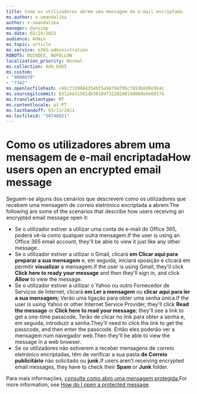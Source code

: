 ```yaml
---
title: Como os utilizadores abrem uma mensagem de e-mail encriptada
ms.author: v-smandalika
author: v-smandalika
manager: dansimp
ms.date: 02/24/2021
audience: Admin
ms.topic: article
ms.service: o365-administration
ROBOTS: NOINDEX, NOFOLLOW
localization_priority: Normal
ms.collection: Adm_O365
ms.custom:
- "9000078"
- "7342"
ms.openlocfilehash: c48c71b9084354bf5a56794795c7653b8d8e5b4c
ms.sourcegitcommit: 6312ee31561db36104f32282d019d069ede69174
ms.translationtype: MT
ms.contentlocale: pt-PT
ms.lasthandoff: 03/11/2021
ms.locfileid: "50748921"
---
```

# <a name="how-users-open-an-encrypted-email-message"></a><span data-ttu-id="f594c-102">Como os utilizadores abrem uma mensagem de e-mail encriptada</span><span class="sxs-lookup"><span data-stu-id="f594c-102">How users open an encrypted email message</span></span>

<span data-ttu-id="f594c-103">Seguem-se alguns dos cenários que descrevem como os utilizadores que recebem uma mensagem de correio eletrónico encriptada a abrem:</span><span class="sxs-lookup"><span data-stu-id="f594c-103">The following are some of the scenarios that describe how users receiving an encrypted email message open it:</span></span>

- <span data-ttu-id="f594c-104">Se o utilizador estiver a utilizar uma conta de e-mail do Office 365, poderá vê-la como qualquer outra mensagem.</span><span class="sxs-lookup"><span data-stu-id="f594c-104">If the user is using an Office 365 email account, they'll be able to view it just like any other message.</span></span>
- <span data-ttu-id="f594c-105">Se o utilizador estiver a utilizar o Gmail, clicará **em Clicar aqui para preparar a sua mensagem** e, em seguida, iniciará sposição e clicará em permitir **visualizar** a mensagem.</span><span class="sxs-lookup"><span data-stu-id="f594c-105">If the user is using Gmail, they'll click **Click here to ready your message** and then they'll sign in, and click **Allow** to view the message.</span></span>
- <span data-ttu-id="f594c-106">Se o utilizador estiver a utilizar o Yahoo ou outro Fornecedor de Serviços de Internet, clicará **em Ler a mensagem** ou **clicar aqui para ler a sua mensagem;** Verão uma ligação para obter uma senha única.</span><span class="sxs-lookup"><span data-stu-id="f594c-106">If the user is using Yahoo or other Internet Service Provider, they'll click **Read the message** or **Click here to read your message**; they'll see a link to get a one-time passcode.</span></span> <span data-ttu-id="f594c-107">Terão de clicar no link para obter a senha e, em seguida, introduzir a senha.</span><span class="sxs-lookup"><span data-stu-id="f594c-107">They'll need to click the link to get the passcode, and then enter the passcode.</span></span> <span data-ttu-id="f594c-108">Então eles poderão ver a mensagem num navegador web.</span><span class="sxs-lookup"><span data-stu-id="f594c-108">Then they'll be able to view the message in a web browser.</span></span>
- <span data-ttu-id="f594c-109">Se os utilizadores não estiverem a receber mensagens de correio eletrónico encriptadas, têm de verificar a sua pasta **de Correio publicitário** não solicitado ou **junk.**</span><span class="sxs-lookup"><span data-stu-id="f594c-109">If users aren't receiving encrypted email messages, they have to check their **Spam** or **Junk** folder.</span></span>

<span data-ttu-id="f594c-110">Para mais informações, [consulte como abro uma mensagem protegida.](https://support.microsoft.com/topic/how-do-i-open-a-protected-message-1157a286-8ecc-4b1e-ac43-2a608fbf3098)</span><span class="sxs-lookup"><span data-stu-id="f594c-110">For more information, see [How do I open a protected message](https://support.microsoft.com/topic/how-do-i-open-a-protected-message-1157a286-8ecc-4b1e-ac43-2a608fbf3098).</span></span>